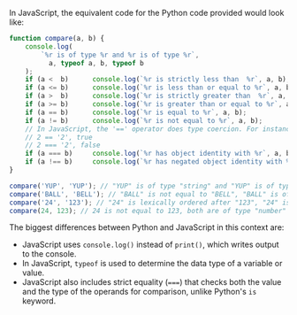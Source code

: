  In JavaScript, the equivalent code for the Python code provided would look like:

```javascript
function compare(a, b) {
    console.log(
        `%r is of type %r and %r is of type %r`,
          a, typeof a, b, typeof b
    );
    if (a <  b)      console.log(`%r is strictly less than  %r`, a, b);
    if (a <= b)      console.log(`%r is less than or equal to %r`, a, b);
    if (a >  b)      console.log(`%r is strictly greater than  %r`, a, b);
    if (a >= b)      console.log(`%r is greater than or equal to %r`, a, b);
    if (a == b)      console.log(`%r is equal to %r`, a, b);
    if (a != b)      console.log(`%r is not equal to %r`, a, b);
    // In JavaScript, the '==' operator does type coercion. For instance:
    // 2 == '2', true
    // 2 === '2', false
    if (a === b)     console.log(`%r has object identity with %r`, a, b);
    if (a !== b)     console.log(`%r has negated object identity with %r`, a, b);
}

compare('YUP', 'YUP'); // "YUP" is of type "string" and "YUP" is of type "string"
compare('BALL', 'BELL'); // "BALL" is not equal to "BELL", "BALL" is of type "string" and "BELL" is of type "string"
compare('24', '123'); // "24" is lexically ordered after "123", "24" is of type "string" and "123" is of type "string"
compare(24, 123); // 24 is not equal to 123, both are of type "number"
```

The biggest differences between Python and JavaScript in this context are:
- JavaScript uses `console.log()` instead of `print()`, which writes output to the console.
- In JavaScript, `typeof` is used to determine the data type of a variable or value.
- JavaScript also includes strict equality (`===`) that checks both the value and the type of the operands for comparison, unlike Python's `is` keyword.
